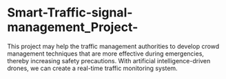 # Smart-Traffic-signal-management_Project-
This project may help the traffic management authorities to develop crowd management techniques that are more effective during emergencies, thereby increasing safety precautions. With artificial intelligence-driven drones, we can create a real-time traffic monitoring system.
